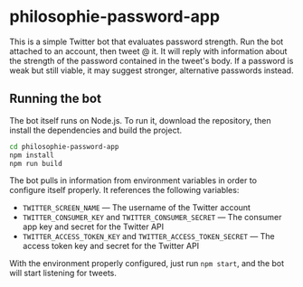 
# philosophie-password-app

This is a simple Twitter bot that evaluates password strength. Run the bot attached to an account, then tweet @ it. It will reply with information about the strength of the password contained in the tweet's body. If a password is weak but still viable, it may suggest stronger, alternative passwords instead.

## Running the bot

The bot itself runs on Node.js. To run it, download the repository, then install the dependencies and build the project.

```bash
cd philosophie-password-app
npm install
npm run build
```
The bot pulls in information from environment variables in order to configure itself properly. It references the following variables:

- `TWITTER_SCREEN_NAME` — The username of the Twitter account
- `TWITTER_CONSUMER_KEY` and `TWITTER_CONSUMER_SECRET` — The consumer app key and secret for the Twitter API
- `TWITTER_ACCESS_TOKEN_KEY` and `TWITTER_ACCESS_TOKEN_SECRET` — The access token key and secret for the Twitter API

With the environment properly configured, just run `npm start`, and the bot will start listening for tweets.
